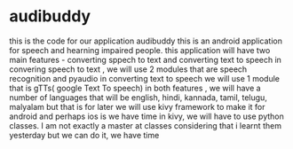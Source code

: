 # audibuddy
this is the code for our application audibuddy
this is an android application for speech and hearning impaired people.
this application will have two main features - converting sppech to text and converting text to speech
in convering speech to text , we will use 2 modules that are speech recognition and pyaudio
in converting text to speech we will use 1 module that is gTTs( google Text To speech)
in both features , we will have a number of languages that will be english, hindi, kannada, tamil, telugu, malyalam but that is for later
we will use kivy framework to make it for android and perhaps ios is we have time
in kivy, we will have to use python classes. I am not exactly a master at classes considering that i learnt them yesterday but we can do it, we have time
